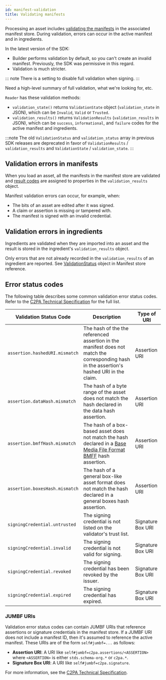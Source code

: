 ```yaml
---
id: manifest-validation
title: Validating manifests
---
```


Processing an asset includes [validating the manifests](https://c2pa.org/specifications/specifications/2.2/specs/C2PA_Specification.html#_validation) in the associated manifest store. During validation, errors can occur in the active manifest and in ingredients.

In the latest version of the SDK:

- Builder performs validation by default, so you can't create an invalid manifest.  Previously, the SDK was permissive in this regard.
- Validation is much stricter.

::: note
There is a setting to disable full validation when signing.
:::

<div class="review-comment">
Need a high-level summary of full validation, what we're looking for, etc.
</div>

`Reader` has these validation methods:
- `validation_state()` returns `ValidationState` object (`validation_state` in JSON), which can be `Invalid`, `Valid` or `Trusted`.
- `validation_results()` returns `ValidationResults` (`validation_results` in JSON), which can be `success`, `informational`, and `failure` codes for the active manifest and ingredients.

:::note 
The old `ValidationStatus` and `validation_status` array in previous SDK releases are deprecated in favor of `ValidationResults` / `validation_results` and `ValidationState` / `validation_state`.
:::

## Validation errors in manifests

When you load an asset, all the manifests in the manifest store are validated and [result codes](https://c2pa.org/specifications/specifications/2.2/specs/C2PA_Specification.html#_failure_codes) are assigned to properties in the `validation_results` object.

Manifest validation errors can occur, for example, when:

- The bits of an asset are edited after it was signed.
- A claim or assertion is missing or tampered with.
- The manifest is signed with an invalid credential.

## Validation errors in ingredients

Ingredients are validated when they are imported into an asset and the result is stored in the ingredient's `validation_results` object.

Only errors that are not already recorded in the `validation_results` of an ingredient are reported. See [ValidationStatus](../json-ref/manifest-def.mdx#validationresults) object in Manifest store reference.

## Error status codes

The following table describes some common validation error status codes. Refer to the [C2PA Technical Specification](https://spec.c2pa.org/specifications/specifications/2.2/specs/C2PA_Specification.html#_failure_codes) for the full list.

| Validation Status Code| Description  | Type of URI |
| --------------------- | ------------ | ----------- |
| `assertion.hashedURI.mismatch` | The hash of the the referenced assertion in the manifest does not match the corresponding hash in the assertion's hashed URI in the claim. | Assertion URI  |
| `assertion.dataHash.mismatch`  | The hash of a byte range of the asset does not match the hash declared in the data hash assertion.  | Assertion URI  |
| `assertion.bmffHash.mismatch`  | The hash of a box-based asset does not match the hash declared in a [Base Media File Format BMFF](https://www.loc.gov/preservation/digital/formats/fdd/fdd000079.shtml) hash assertion. | Assertion URI  |
| `assertion.boxesHash.mismatch` | The hash of a general box-like asset format does not match the hash declared in a general boxes hash assertion. | Assertion URI  |
| `signingCredential.untrusted`  | The signing credential is not listed on the validator's trust list.| Signature Box URI |
| `signingCredential.invalid` | The signing credential is not valid for signing. | Signature Box URI |
| `signingCredential.revoked` | The signing credential has been revoked by the issuer. | Signature Box URI |
| `signingCredential.expired` | The signing credential has expired.  | Signature Box URI |

### JUMBF URIs

Validation error status codes can contain JUMBF URIs that reference assertions or signature credentials in the manifest store. If a JUMBF URI does not include a manifest ID, then it's assumed to reference the active manifest. These URIs are of the form `self#jumbf=...` as follows:

- **Assertion URI**: A URI like `self#jumbf=c2pa.assertions/<ASSERTION>` where `<ASSERTION>` is either `stds.schema-org.*` or `c2pa.*`.
- **Signature Box URI**: A URI like `self#jumbf=c2pa.signature`.

For more information, see the [C2PA Technical Specification](https://c2pa.org/specifications/specifications/2.2/specs/C2PA_Specification.html#_uri_references).
